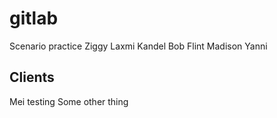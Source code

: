# gitlab
Scenario practice
Ziggy
Laxmi Kandel
Bob Flint
Madison
Yanni
## Clients
Mei
testing 
Some other thing
